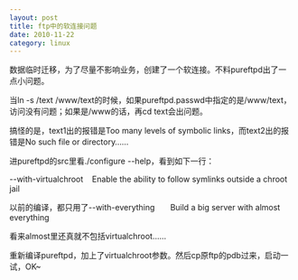 ```yaml
---
layout: post
title: ftp中的软连接问题
date: 2010-11-22
category: linux
---
```


数据临时迁移，为了尽量不影响业务，创建了一个软连接。不料pureftpd出了一点小问题。

当ln -s /text /www/text的时候，如果pureftpd.passwd中指定的是/www/text，访问没有问题；如果是/www的话，再cd text会出问题。

搞怪的是，text1出的报错是Too many levels of symbolic links，而text2出的报错是No such file or directory……

进pureftpd的src里看./configure --help，看到如下一行：

--with-virtualchroot    Enable the ability to follow symlinks outside a chroot jail

以前的编译，都只用了--with-everything       Build a big server with almost everything

看来almost里还真就不包括virtualchroot……

重新编译pureftpd，加上了virtualchroot参数。然后cp原ftp的pdb过来，启动一试，OK~

